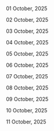 01 October, 2025

02 October, 2025

03 October, 2025

04 October, 2025

05 October, 2025

06 October, 2025

07 October, 2025

08 October, 2025

09 October, 2025

10 October, 2025

11 October, 2025